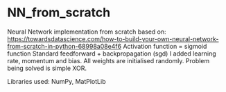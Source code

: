 # NN_from_scratch
Neural Network implementation from scratch based on: https://towardsdatascience.com/how-to-build-your-own-neural-network-from-scratch-in-python-68998a08e4f6
Activation function = sigmoid function
Standard feedforward + backpropagation (sgd)
I added learning rate, momentum and bias.
All weights are initialised randomly.
Problem being solved is simple XOR.

Libraries used: NumPy, MatPlotLib
